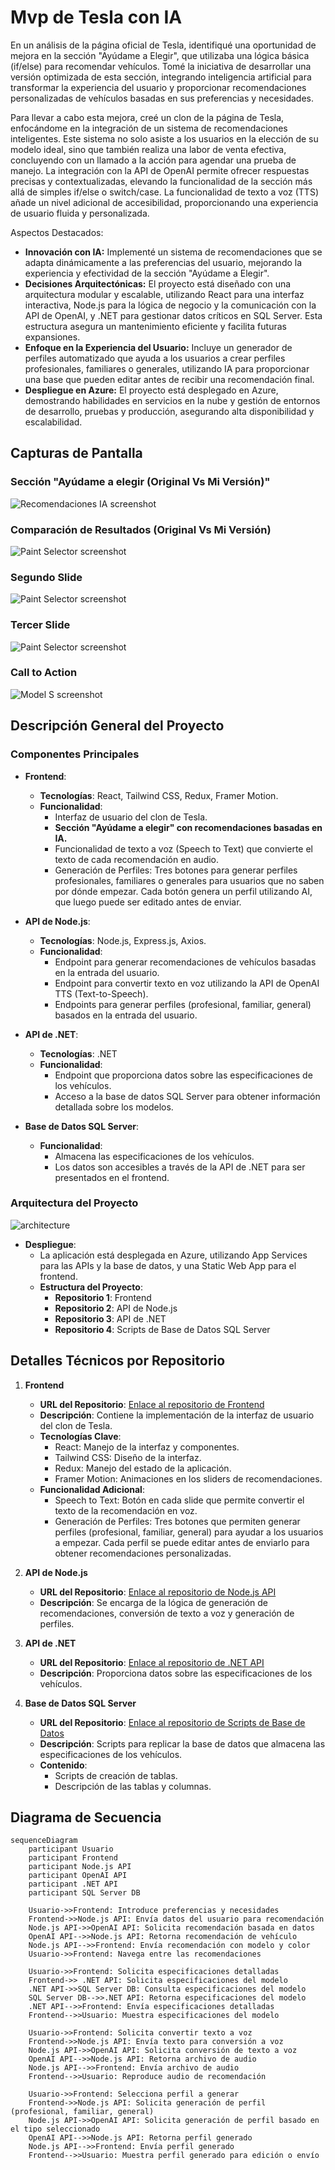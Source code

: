 # Mvp de Tesla con IA

En un análisis de la página oficial de Tesla, identifiqué una oportunidad de mejora en la sección "Ayúdame a Elegir", que utilizaba una lógica básica (if/else) para recomendar vehículos. Tomé la iniciativa de desarrollar una versión optimizada de esta sección, integrando inteligencia artificial para transformar la experiencia del usuario y proporcionar recomendaciones personalizadas de vehículos basadas en sus preferencias y necesidades.

Para llevar a cabo esta mejora, creé un clon de la página de Tesla, enfocándome en la integración de un sistema de recomendaciones inteligentes. Este sistema no solo asiste a los usuarios en la elección de su modelo ideal, sino que también realiza una labor de venta efectiva, concluyendo con un llamado a la acción para agendar una prueba de manejo. La integración con la API de OpenAI permite ofrecer respuestas precisas y contextualizadas, elevando la funcionalidad de la sección más allá de simples if/else o switch/case. La funcionalidad de texto a voz (TTS) añade un nivel adicional de accesibilidad, proporcionando una experiencia de usuario fluida y personalizada.

Aspectos Destacados:
- **Innovación con IA:** Implementé un sistema de recomendaciones que se adapta dinámicamente a las preferencias del usuario, mejorando la experiencia y efectividad de la sección "Ayúdame a Elegir".
- **Decisiones Arquitectónicas:** El proyecto está diseñado con una arquitectura modular y escalable, utilizando React para una interfaz interactiva, Node.js para la lógica de negocio y la comunicación con la API de OpenAI, y .NET para gestionar datos críticos en SQL Server. Esta estructura asegura un mantenimiento eficiente y facilita futuras expansiones.
- **Enfoque en la Experiencia del Usuario:** Incluye un generador de perfiles automatizado que ayuda a los usuarios a crear perfiles profesionales, familiares o generales, utilizando IA para proporcionar una base que pueden editar antes de recibir una recomendación final.
- **Despliegue en Azure:** El proyecto está desplegado en Azure, demostrando habilidades en servicios en la nube y gestión de entornos de desarrollo, pruebas y producción, asegurando alta disponibilidad y escalabilidad.

## Capturas de Pantalla


### Sección "Ayúdame a elegir (Original Vs Mi Versión)"
![Recomendaciones IA screenshot](assets/original_vs_my_version.png)

### Comparación de Resultados (Original Vs Mi Versión)
![Paint Selector screenshot](assets/comparison_results.png)

### Segundo Slide
![Paint Selector screenshot](assets/second_slide.jpg)

### Tercer Slide
![Paint Selector screenshot](assets/third_slide.jpg)

### Call to Action
![Model S screenshot](assets/call_to_action.jpg)

## Descripción General del Proyecto

### Componentes Principales

- **Frontend**: 
  - **Tecnologías**: React, Tailwind CSS, Redux, Framer Motion.
  - **Funcionalidad**:
    - Interfaz de usuario del clon de Tesla.
    - **Sección "Ayúdame a elegir" con recomendaciones basadas en IA.**
    - Funcionalidad de texto a voz (Speech to Text) que convierte el texto de cada recomendación en audio.
    - Generación de Perfiles: Tres botones para generar perfiles profesionales, familiares o generales para usuarios que no saben por dónde empezar. Cada botón genera un perfil utilizando AI, que luego puede ser editado antes de enviar.

- **API de Node.js**:
  - **Tecnologías**: Node.js, Express.js, Axios.
  - **Funcionalidad**:
    - Endpoint para generar recomendaciones de vehículos basadas en la entrada del usuario.
    - Endpoint para convertir texto en voz utilizando la API de OpenAI TTS (Text-to-Speech).
    - Endpoints para generar perfiles (profesional, familiar, general) basados en la entrada del usuario.
  
- **API de .NET**:
  - **Tecnologías**: .NET
  - **Funcionalidad**:
    - Endpoint que proporciona datos sobre las especificaciones de los vehículos.
    - Acceso a la base de datos SQL Server para obtener información detallada sobre los modelos.

- **Base de Datos SQL Server**:
  - **Funcionalidad**:
    - Almacena las especificaciones de los vehículos.
    - Los datos son accesibles a través de la API de .NET para ser presentados en el frontend.

### Arquitectura del Proyecto
![architecture](assets/architecture.png)

- **Despliegue**:
  - La aplicación está desplegada en Azure, utilizando App Services para las APIs y la base de datos, y una Static Web App para el frontend.
  - **Estructura del Proyecto**:
    - **Repositorio 1**: Frontend
    - **Repositorio 2**: API de Node.js
    - **Repositorio 3**: API de .NET
    - **Repositorio 4**: Scripts de Base de Datos SQL Server

## Detalles Técnicos por Repositorio

1. **Frontend**
   - **URL del Repositorio**: [Enlace al repositorio de Frontend](https://github.com/MarcoAlayn/tesla-landing-ia)
   - **Descripción**: Contiene la implementación de la interfaz de usuario del clon de Tesla.
   - **Tecnologías Clave**:
     - React: Manejo de la interfaz y componentes.
     - Tailwind CSS: Diseño de la interfaz.
     - Redux: Manejo del estado de la aplicación.
     - Framer Motion: Animaciones en los sliders de recomendaciones.
   - **Funcionalidad Adicional**:
     - Speech to Text: Botón en cada slide que permite convertir el texto de la recomendación en voz.
     - Generación de Perfiles: Tres botones que permiten generar perfiles (profesional, familiar, general) para ayudar a los usuarios a empezar. Cada perfil se puede editar antes de enviarlo para obtener recomendaciones personalizadas.

2. **API de Node.js**
   - **URL del Repositorio**: [Enlace al repositorio de Node.js API](https://github.com/MarcoAlayn/node_api_open_ai)
   - **Descripción**: Se encarga de la lógica de generación de recomendaciones, conversión de texto a voz y generación de perfiles.

3. **API de .NET**
   - **URL del Repositorio**: [Enlace al repositorio de .NET API](https://github.com/MarcoAlayn/DotNetApiTesla)
   - **Descripción**: Proporciona datos sobre las especificaciones de los vehículos.

4. **Base de Datos SQL Server**
   - **URL del Repositorio**: [Enlace al repositorio de Scripts de Base de Datos](https://github.com/MarcoAlayn/CarSalesDB)
   - **Descripción**: Scripts para replicar la base de datos que almacena las especificaciones de los vehículos.
   - **Contenido**:
     - Scripts de creación de tablas.
     - Descripción de las tablas y columnas.

## Diagrama de Secuencia

```mermaid
sequenceDiagram
    participant Usuario
    participant Frontend
    participant Node.js API
    participant OpenAI API
    participant .NET API
    participant SQL Server DB

    Usuario->>Frontend: Introduce preferencias y necesidades
    Frontend->>Node.js API: Envía datos del usuario para recomendación
    Node.js API->>OpenAI API: Solicita recomendación basada en datos
    OpenAI API-->>Node.js API: Retorna recomendación de vehículo
    Node.js API-->>Frontend: Envía recomendación con modelo y color
    Usuario->>Frontend: Navega entre las recomendaciones
    
    Usuario->>Frontend: Solicita especificaciones detalladas
    Frontend->> .NET API: Solicita especificaciones del modelo
    .NET API->>SQL Server DB: Consulta especificaciones del modelo
    SQL Server DB-->>.NET API: Retorna especificaciones del modelo
    .NET API-->>Frontend: Envía especificaciones detalladas
    Frontend-->>Usuario: Muestra especificaciones del modelo
    
    Usuario->>Frontend: Solicita convertir texto a voz
    Frontend->>Node.js API: Envía texto para conversión a voz
    Node.js API->>OpenAI API: Solicita conversión de texto a voz
    OpenAI API-->>Node.js API: Retorna archivo de audio
    Node.js API-->>Frontend: Envía archivo de audio
    Frontend-->>Usuario: Reproduce audio de recomendación
    
    Usuario->>Frontend: Selecciona perfil a generar
    Frontend->>Node.js API: Solicita generación de perfil (profesional, familiar, general)
    Node.js API->>OpenAI API: Solicita generación de perfil basado en el tipo seleccionado
    OpenAI API-->>Node.js API: Retorna perfil generado
    Node.js API-->>Frontend: Envía perfil generado
    Frontend-->>Usuario: Muestra perfil generado para edición o envío
